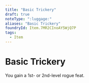 ```yaml
---
title: "Basic Trickery"
draft: true
noteType: ":luggage:"
aliases: "Basic Trickery"
foundryId: Item.7MR2CInoAY5WjQ7P
tags:
  - Item
---
```


# Basic Trickery

You gain a 1st- or 2nd-level rogue feat.
